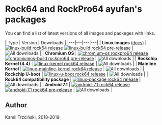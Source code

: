 # Rock64 and RockPro64 ayufan's packages

You can find a list of latest versions of all images and packages with links.

| Type | Version | Downloads |
|---|---|---|---|
| **Linux images** ([docs](https://github.com/ayufan-rock64/linux-build/blob/master/README.md)) | [![linux-build rock64 release](https://img.shields.io/github/release/ayufan-rock64/linux-build.svg)](https://github.com/ayufan-rock64/linux-build/releases/latest) [![linux-build rock64 pre-release](https://img.shields.io/github/release-pre/ayufan-rock64/linux-build.svg?label=testing)](https://github.com/ayufan-rock64/linux-build/releases) | ![All downloads](https://img.shields.io/github/downloads/ayufan-rock64/linux-build/total.svg) |
| **Chromium OS** | [![chromium-os rockpro64 release](https://img.shields.io/github/release/ayufan-rock64/chromiumos-build.svg)](https://github.com/ayufan-rock64chromiumos-build/releases/latest) [![chromiumos-build rockpro64 pre-release](https://img.shields.io/github/release-pre/ayufan-rock64/chromiumos-build.svg?label=testing)](https://github.com/ayufan-rock64/chromiumos-build/releases) | ![All downloads](https://img.shields.io/github/downloads/ayufan-rock64/chromiumos-build/total.svg) |
| **Rockchip Kernel (4.4)** | [![linux-kernel rock64 release](https://img.shields.io/github/release/ayufan-rock64/linux-kernel.svg)](https://github.com/ayufan-rock64/linux-kernel/releases/latest) | ![All downloads](https://img.shields.io/github/downloads/ayufan-rock64/linux-kernel/total.svg) |
| **Mainline Kernel** | [![linux-mainline-kernel rock64 release](https://img.shields.io/github/release/ayufan-rock64/linux-mainline-kernel.svg)](https://github.com/ayufan-rock64/linux-mainline-kernel/releases/latest) | ![All downloads](https://img.shields.io/github/downloads/ayufan-rock64/linux-mainline-kernel/total.svg) |
| **Rockchip U-boot** | [![linux-u-boot rock64 release](https://img.shields.io/github/release/ayufan-rock64/linux-u-boot.svg)](https://github.com/ayufan-rock64/linux-u-boot/releases/latest) | ![All downloads](https://img.shields.io/github/downloads/ayufan-rock64/linux-u-boot/total.svg) |
| **Rock64 compatibility package** | [![linux-package rock64 release](https://img.shields.io/github/release/ayufan-rock64/linux-package.svg)](https://github.com/ayufan-rock64/linux-package/releases/latest) | ![All downloads](https://img.shields.io/github/downloads/ayufan-rock64/linux-package/total.svg) |
| **Android 7.1** | [![android-7.1 rock64 release](https://img.shields.io/github/release/ayufan-rock64/android-7.1.svg)](https://github.com/ayufan-rock64/android-7.1/releases/latest) [![android-7.1 rock64 pre-release](https://img.shields.io/github/release-pre/ayufan-rock64/android-7.1.svg?label=testing)](https://github.com/ayufan-rock64/android-7.1/releases) | ![All downloads](https://img.shields.io/github/downloads/ayufan-rock64/android-7.1/total.svg) |

## Author

Kamil Trzciński, 2018-2019

